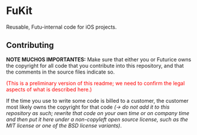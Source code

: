 FuKit
=====

Reusable, Futu-internal code for iOS projects.


Contributing
------------

**NOTE MUCHOS IMPORTANTES:** Make sure that either you or Futurice owns the copyright for all code that you contribute into this repository, and that the comments in the source files indicate so.

<span style="color:red">
(This is a preliminary version of this readme; we need to confirm the legal aspects of what is described here.)
</span>

If the time you use to write some code is billed to a customer, the customer most likely owns the copyright for that code _(&rarr; do not add it to this repository as such; rewrite that code on your own time or on company time and then put it here under a non-copyleft open source license, such as the MIT license or one of the BSD license variants)_.


